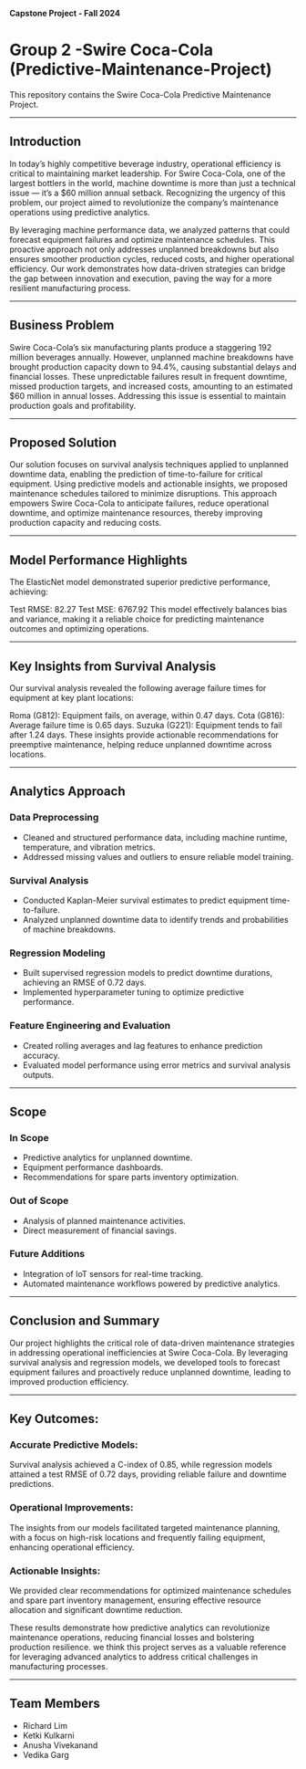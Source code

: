 **Capstone Project - Fall 2024**
# Group 2 -Swire Coca-Cola (Predictive-Maintenance-Project)
This repository contains the Swire Coca-Cola Predictive Maintenance Project.


---

## Introduction
In today’s highly competitive beverage industry, operational efficiency is critical to maintaining market leadership. For Swire Coca-Cola, one of the largest bottlers in the world, machine downtime is more than just a technical issue — it’s a $60 million annual setback. Recognizing the urgency of this problem, our project aimed to revolutionize the company’s maintenance operations using predictive analytics.

By leveraging machine performance data, we analyzed patterns that could forecast equipment failures and optimize maintenance schedules. This proactive approach not only addresses unplanned breakdowns but also ensures smoother production cycles, reduced costs, and higher operational efficiency. Our work demonstrates how data-driven strategies can bridge the gap between innovation and execution, paving the way for a more resilient manufacturing process.

---

## Business Problem
Swire Coca-Cola’s six manufacturing plants produce a staggering 192 million beverages annually. However, unplanned machine breakdowns have brought production capacity down to 94.4%, causing substantial delays and financial losses. These unpredictable failures result in frequent downtime, missed production targets, and increased costs, amounting to an estimated $60 million in annual losses. Addressing this issue is essential to maintain production goals and profitability.

---

## Proposed Solution
Our solution focuses on survival analysis techniques applied to unplanned downtime data, enabling the prediction of time-to-failure for critical equipment. Using predictive models and actionable insights, we proposed maintenance schedules tailored to minimize disruptions. This approach empowers Swire Coca-Cola to anticipate failures, reduce operational downtime, and optimize maintenance resources, thereby improving production capacity and reducing costs.

---

## Model Performance Highlights
The ElasticNet model demonstrated superior predictive performance, achieving:

Test RMSE: 82.27
Test MSE: 6767.92
This model effectively balances bias and variance, making it a reliable choice for predicting maintenance outcomes and optimizing operations.

---
## Key Insights from Survival Analysis
Our survival analysis revealed the following average failure times for equipment at key plant locations:

Roma (G812): Equipment fails, on average, within 0.47 days.
Cota (G816): Average failure time is 0.65 days.
Suzuka (G221): Equipment tends to fail after 1.24 days.
These insights provide actionable recommendations for preemptive maintenance, helping reduce unplanned downtime across locations.

---

## Analytics Approach

### Data Preprocessing
- Cleaned and structured performance data, including machine runtime, temperature, and vibration metrics.
- Addressed missing values and outliers to ensure reliable model training.

### Survival Analysis
- Conducted Kaplan-Meier survival estimates to predict equipment time-to-failure.
- Analyzed unplanned downtime data to identify trends and probabilities of machine breakdowns.

### Regression Modeling
- Built supervised regression models to predict downtime durations, achieving an RMSE of 0.72 days.
- Implemented hyperparameter tuning to optimize predictive performance.

### Feature Engineering and Evaluation
- Created rolling averages and lag features to enhance prediction accuracy.
- Evaluated model performance using error metrics and survival analysis outputs.

---

## Scope
### In Scope
- Predictive analytics for unplanned downtime.
- Equipment performance dashboards.
- Recommendations for spare parts inventory optimization.

### Out of Scope
- Analysis of planned maintenance activities.
- Direct measurement of financial savings.

### Future Additions
- Integration of IoT sensors for real-time tracking.
- Automated maintenance workflows powered by predictive analytics.

---
## Conclusion and Summary

Our project highlights the critical role of data-driven maintenance strategies in addressing operational inefficiencies at Swire Coca-Cola. By leveraging survival analysis and regression models, we developed tools to forecast equipment failures and proactively reduce unplanned downtime, leading to improved production efficiency.

---
## Key Outcomes:

### Accurate Predictive Models: 
Survival analysis achieved a C-index of 0.85, while regression models attained a test RMSE of 0.72 days, providing reliable failure and downtime predictions.

### Operational Improvements:
The insights from our models facilitated targeted maintenance planning, with a focus on high-risk locations and frequently failing equipment, enhancing operational efficiency.

### Actionable Insights: 
We provided clear recommendations for optimized maintenance schedules and spare part inventory management, ensuring effective resource allocation and significant downtime reduction.

These results demonstrate how predictive analytics can revolutionize maintenance operations, reducing financial losses and bolstering production resilience. we think this project serves as a valuable reference for leveraging advanced analytics to address critical challenges in manufacturing processes.

---

## Team Members
- Richard Lim
- Ketki Kulkarni
- Anusha Vivekanand
- Vedika Garg


